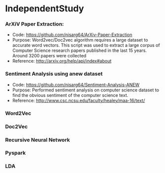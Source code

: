 # IndependentStudy

### ArXiV Paper Extraction:
- Code: https://github.com/nisarg64/ArXiv-Paper-Extraction
- Purpose: Word2vec/Doc2vec algorithm requires a large dataset to accurate word vectors. This script was used to extract a large corpus of Computer Science research papers published in the last 15 years. Around 3200 papers were collected
- Reference: http://arxiv.org/help/api/index#about

### Sentiment Analysis using anew dataset
- Code: https://github.com/nisarg64/Sentiment-Analysis-ANEW
- Purpose: Performed sentiment analysis on computer science dataset to find the obvious sentiment of the computer science text.
- Reference: http://www.csc.ncsu.edu/faculty/healey/maa-16/text/

### Word2Vec
### Doc2Vec

### Recursive Neural Network
### Pyspark
### LDA
